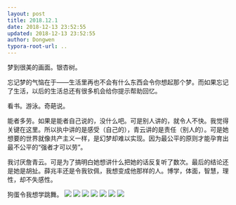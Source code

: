 ```yaml
---
layout: post
title: 2018.12.1
date: 2018-12-13 23:52:55
updated: 2018-12-13 23:52:55
author: Dongwen
typora-root-url: ..
---
```




梦到很美的画面。银杏树。

忘记梦的气恼在于——生活里再也不会有什么东西会令你想起那个梦。而如果忘记了生活，以后的生活总还有很多机会给你提示帮助回忆。

看书。游泳。奇葩说。

能者多劳。如果是能者自己说的，没什么吧。可是别人讲的，就令人不快。我觉得关键在这里。所以执中讲的是感受（自己的），青云讲的是责任（别人的）。可是她想要的世界就像共产主义一样，是幻梦却难以实现。因为最公平的原则才能孕育出最不公平的“强者才可以劳”。

我讨厌詹青云。可是为了搞明白她想讲什么把她的话反复听了数次。最后的结论还是她是胡扯。薛兆丰还是令我钦佩，我想变成他那样的人。博学，体面，智慧，理性，却不失感性。

狗蛋令我想学跳舞。       ![](/img/in-post/x56512402.jpg)
![](/img/in-post/x56512399.jpg)
![](/img/in-post/x56512400.jpg)
![](/img/in-post/x56512397.jpg)
![](/img/in-post/x56512403.jpg)
![](/img/in-post/x56512401.jpg)
![](/img/in-post/x56512398.jpg)
